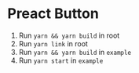 # Preact Button

1. Run `yarn && yarn build` in root
2. Run `yarn link` in root
3. Run `yarn && yarn build` in `example`
4. Run `yarn start` in `example`